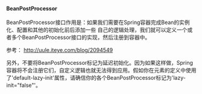 #### BeanPostProcessor
BeanPostProcessor接口作用是：如果我们需要在Spring容器完成Bean的实例化、配置和其他的初始化前后添加一些
自己的逻辑处理，我们就可以定义一个或者多个BeanPostProcessor接口的实现，然后注册到容器中。

参考：
http://uule.iteye.com/blog/2094549


另外，不要将BeanPostProcessor标记为延迟初始化。因为如果这样做，Spring容器将不会注册它们，自定义逻辑也就无法得到应用。假如你在<beans />元素的定义中使用了'default-lazy-init'属性，请确信你的各个BeanPostProcessor标记为'lazy-init="false"'。

